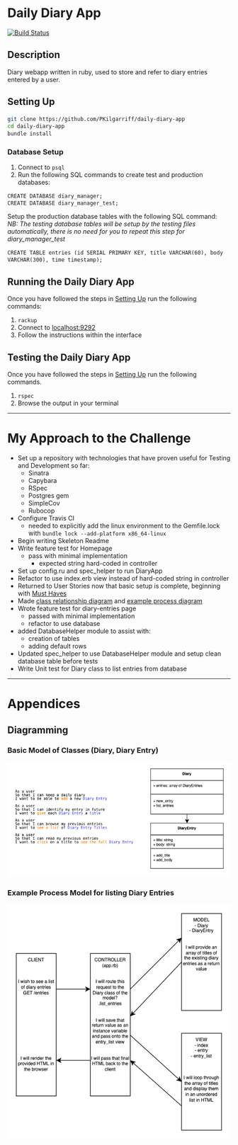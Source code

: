 # Daily Diary App

[![Build Status](https://app.travis-ci.com/PKilgarriff/daily-diary-app.svg?branch=main)](https://app.travis-ci.com/PKilgarriff/daily-diary-app)

## Description

Diary webapp written in ruby, used to store and refer to diary entries entered by a user.

## Setting Up

```zsh
git clone https://github.com/PKilgarriff/daily-diary-app
cd daily-diary-app
bundle install
```

### Database Setup

1. Connect to `psql`<br>
2. Run the following SQL commands to create test and production databases:

```
CREATE DATABASE diary_manager;
CREATE DATABASE diary_manager_test;
```
Setup the production database tables with the following SQL command:<br>
_NB: The testing database tables will be setup by the testing files automatically, there is no need for you to repeat this step for diary_manager_test_

```
CREATE TABLE entries (id SERIAL PRIMARY KEY, title VARCHAR(60), body VARCHAR(300), time timestamp);
```

## Running the Daily Diary App

Once you have followed the steps in [Setting Up](/README.md#setting-up) run the following commands:

1. ```rackup```
2. Connect to [localhost:9292](http://www.localhost:9292)
3. Follow the instructions within the interface

## Testing the Daily Diary App

Once you have followed the steps in [Setting Up](/README.md#setting-up) run the following commands.

1. ```rspec```
2. Browse the output in your terminal

-------

# My Approach to the Challenge

- Set up a repository with technologies that have proven useful for Testing and Development so far:
  - Sinatra
  - Capybara
  - RSpec
  - Postgres gem
  - SimpleCov
  - Rubocop
- Configure Travis CI
  - needed to explicitly add the linux environment to the Gemfile.lock with `bundle lock --add-platform x86_64-linux`
- Begin writing Skeleton Readme
- Write feature test for Homepage
  - pass with minimal implementation
    - expected string hard-coded in controller
- Set up config.ru and spec_helper to run DiaryApp
- Refactor to use index.erb view instead of hard-coded string in controller
- Returned to User Stories now that basic setup is complete, beginning with [Must Haves](/user_stories.md#must-have)
- Made [class relationship diagram](#basic-model-of-classes-diary-diary-entry) and [example process diagram](#example-process-model-for-listing-diary-entries)
- Wrote feature test for diary-entries page
  - passed with minimal implementation
  - refactor to use database
- added DatabaseHelper module to assist with:
  - creation of tables
  - adding default rows
- Updated spec_helper to use DatabaseHelper module and setup clean database table before tests
- Write Unit test for Diary class to list entries from database



--------------

# Appendices

## Diagramming

### Basic Model of Classes (Diary, Diary Entry)

![Basic Model of Classes (Diary, Diary Entry)](./diagrams/DailyDiary-Classes.png)

### Example Process Model for listing Diary Entries

![Process - List Diary Entries](./diagrams/DailyDiary-Process.png)

